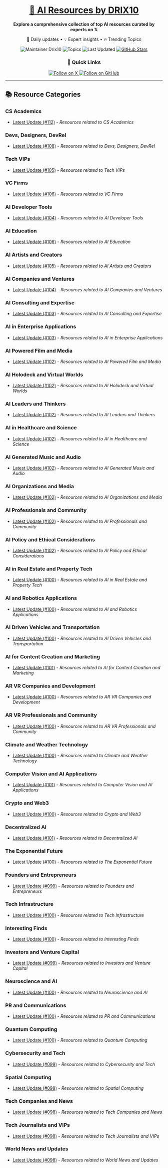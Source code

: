 
<div align="center">
  <h1><a href="https://x.com/DRIX_10_" target="_blank">🚀 AI Resources by DRIX10</a></h1>
  <p><strong>Explore a comprehensive collection of top AI resources curated by experts on 𝕏</strong></p>
  <p>🌟 Daily updates • 💡 Expert insights • 🔥 Trending Topics</p>

  <img src="https://img.shields.io/badge/Maintainer-Drix10-blue?style=for-the-badge" alt="Maintainer Drix10" />
  <img src="https://img.shields.io/badge/Topics-Everything%2C%20AI-red?style=for-the-badge" alt="Topics" />
  <img src="https://img.shields.io/github/last-commit/Drix10/ai-resources?style=for-the-badge&color=5D6D7E" alt="Last Updated" />
  <a href="https://github.com/Drix10/ai-resources"><img src="https://img.shields.io/github/stars/Drix10/ai-resources?style=for-the-badge&color=yellow" alt="GitHub Stars" /></a>

  <br>

  <h3>🌟 Quick Links</h3>
    <a href="https://x.com/DRIX_10_">
      <img src="https://img.shields.io/badge/Follow_on_𝕏-black?style=for-the-badge&logo=x&logoColor=white" alt="Follow on X" />
    </a>
    <a href="https://github.com/Drix10">
      <img src="https://img.shields.io/badge/Follow_on_GitHub-black?style=for-the-badge&logo=github&logoColor=white" alt="Follow on GitHub" />
    </a>
</div>

---

## 📚 Resource Categories

### CS Academics

*   [Latest Update (#112)](https://github.com/Drix10/ai-resources/blob/main/CS%20Academics/resources-112.md) - *Resources related to CS Academics*

### Devs, Designers, DevRel

*   [Latest Update (#108)](https://github.com/Drix10/ai-resources/blob/main/Devs%2C%20Designers%2C%20DevRel/resources-108.md) - *Resources related to Devs, Designers, DevRel*

### Tech VIPs

*   [Latest Update (#105)](https://github.com/Drix10/ai-resources/blob/main/Tech%20VIPs/resources-105.md) - *Resources related to Tech VIPs*

### VC Firms

*   [Latest Update (#106)](https://github.com/Drix10/ai-resources/blob/main/VC%20Firms/resources-106.md) - *Resources related to VC Firms*

### AI Developer Tools

*   [Latest Update (#104)](https://github.com/Drix10/ai-resources/blob/main/AI%20Developer%20Tools/resources-104.md) - *Resources related to AI Developer Tools*

### AI Education

*   [Latest Update (#106)](https://github.com/Drix10/ai-resources/blob/main/AI%20Education/resources-106.md) - *Resources related to AI Education*

### AI Artists and Creators

*   [Latest Update (#105)](https://github.com/Drix10/ai-resources/blob/main/AI%20Artists%20and%20Creators/resources-105.md) - *Resources related to AI Artists and Creators*

### AI Companies and Ventures

*   [Latest Update (#104)](https://github.com/Drix10/ai-resources/blob/main/AI%20Companies%20and%20Ventures/resources-104.md) - *Resources related to AI Companies and Ventures*

### AI Consulting and Expertise

*   [Latest Update (#103)](https://github.com/Drix10/ai-resources/blob/main/AI%20Consulting%20and%20Expertise/resources-103.md) - *Resources related to AI Consulting and Expertise*

### AI in Enterprise Applications

*   [Latest Update (#103)](https://github.com/Drix10/ai-resources/blob/main/AI%20in%20Enterprise%20Applications/resources-103.md) - *Resources related to AI in Enterprise Applications*

### AI Powered Film and Media

*   [Latest Update (#102)](https://github.com/Drix10/ai-resources/blob/main/AI%20Powered%20Film%20and%20Media/resources-102.md) - *Resources related to AI Powered Film and Media*

### AI Holodeck and Virtual Worlds

*   [Latest Update (#102)](https://github.com/Drix10/ai-resources/blob/main/AI%20Holodeck%20and%20Virtual%20Worlds/resources-102.md) - *Resources related to AI Holodeck and Virtual Worlds*

### AI Leaders and Thinkers

*   [Latest Update (#102)](https://github.com/Drix10/ai-resources/blob/main/AI%20Leaders%20and%20Thinkers/resources-102.md) - *Resources related to AI Leaders and Thinkers*

### AI in Healthcare and Science

*   [Latest Update (#102)](https://github.com/Drix10/ai-resources/blob/main/AI%20in%20Healthcare%20and%20Science/resources-102.md) - *Resources related to AI in Healthcare and Science*

### AI Generated Music and Audio

*   [Latest Update (#102)](https://github.com/Drix10/ai-resources/blob/main/AI%20Generated%20Music%20and%20Audio/resources-102.md) - *Resources related to AI Generated Music and Audio*

### AI Organizations and Media

*   [Latest Update (#102)](https://github.com/Drix10/ai-resources/blob/main/AI%20Organizations%20and%20Media/resources-102.md) - *Resources related to AI Organizations and Media*

### AI Professionals and Community

*   [Latest Update (#102)](https://github.com/Drix10/ai-resources/blob/main/AI%20Professionals%20and%20Community/resources-102.md) - *Resources related to AI Professionals and Community*

### AI Policy and Ethical Considerations

*   [Latest Update (#102)](https://github.com/Drix10/ai-resources/blob/main/AI%20Policy%20and%20Ethical%20Considerations/resources-102.md) - *Resources related to AI Policy and Ethical Considerations*

### AI in Real Estate and Property Tech

*   [Latest Update (#100)](https://github.com/Drix10/ai-resources/blob/main/AI%20in%20Real%20Estate%20and%20Property%20Tech/resources-100.md) - *Resources related to AI in Real Estate and Property Tech*

### AI and Robotics Applications

*   [Latest Update (#100)](https://github.com/Drix10/ai-resources/blob/main/AI%20and%20Robotics%20Applications/resources-100.md) - *Resources related to AI and Robotics Applications*

### AI Driven Vehicles and Transportation

*   [Latest Update (#100)](https://github.com/Drix10/ai-resources/blob/main/AI%20Driven%20Vehicles%20and%20Transportation/resources-100.md) - *Resources related to AI Driven Vehicles and Transportation*

### AI for Content Creation and Marketing

*   [Latest Update (#101)](https://github.com/Drix10/ai-resources/blob/main/AI%20for%20Content%20Creation%20and%20Marketing/resources-101.md) - *Resources related to AI for Content Creation and Marketing*

### AR VR Companies and Development

*   [Latest Update (#100)](https://github.com/Drix10/ai-resources/blob/main/AR%20VR%20Companies%20and%20Development/resources-100.md) - *Resources related to AR VR Companies and Development*

### AR VR Professionals and Community

*   [Latest Update (#100)](https://github.com/Drix10/ai-resources/blob/main/AR%20VR%20Professionals%20and%20Community/resources-100.md) - *Resources related to AR VR Professionals and Community*

### Climate and Weather Technology

*   [Latest Update (#100)](https://github.com/Drix10/ai-resources/blob/main/Climate%20and%20Weather%20Technology/resources-100.md) - *Resources related to Climate and Weather Technology*

### Computer Vision and AI Applications

*   [Latest Update (#101)](https://github.com/Drix10/ai-resources/blob/main/Computer%20Vision%20and%20AI%20Applications/resources-101.md) - *Resources related to Computer Vision and AI Applications*

### Crypto and Web3

*   [Latest Update (#100)](https://github.com/Drix10/ai-resources/blob/main/Crypto%20and%20Web3/resources-100.md) - *Resources related to Crypto and Web3*

### Decentralized AI

*   [Latest Update (#101)](https://github.com/Drix10/ai-resources/blob/main/Decentralized%20AI/resources-101.md) - *Resources related to Decentralized AI*

### The Exponential Future

*   [Latest Update (#100)](https://github.com/Drix10/ai-resources/blob/main/The%20Exponential%20Future/resources-100.md) - *Resources related to The Exponential Future*

### Founders and Entrepreneurs

*   [Latest Update (#099)](https://github.com/Drix10/ai-resources/blob/main/Founders%20and%20Entrepreneurs/resources-099.md) - *Resources related to Founders and Entrepreneurs*

### Tech Infrastructure

*   [Latest Update (#100)](https://github.com/Drix10/ai-resources/blob/main/Tech%20Infrastructure/resources-100.md) - *Resources related to Tech Infrastructure*

### Interesting Finds

*   [Latest Update (#100)](https://github.com/Drix10/ai-resources/blob/main/Interesting%20Finds/resources-100.md) - *Resources related to Interesting Finds*

### Investors and Venture Capital

*   [Latest Update (#099)](https://github.com/Drix10/ai-resources/blob/main/Investors%20and%20Venture%20Capital/resources-099.md) - *Resources related to Investors and Venture Capital*

### Neuroscience and AI

*   [Latest Update (#100)](https://github.com/Drix10/ai-resources/blob/main/Neuroscience%20and%20AI/resources-100.md) - *Resources related to Neuroscience and AI*

### PR and Communications

*   [Latest Update (#100)](https://github.com/Drix10/ai-resources/blob/main/PR%20and%20Communications/resources-100.md) - *Resources related to PR and Communications*

### Quantum Computing

*   [Latest Update (#100)](https://github.com/Drix10/ai-resources/blob/main/Quantum%20Computing/resources-100.md) - *Resources related to Quantum Computing*

### Cybersecurity and Tech

*   [Latest Update (#099)](https://github.com/Drix10/ai-resources/blob/main/Cybersecurity%20and%20Tech/resources-099.md) - *Resources related to Cybersecurity and Tech*

### Spatial Computing

*   [Latest Update (#098)](https://github.com/Drix10/ai-resources/blob/main/Spatial%20Computing/resources-098.md) - *Resources related to Spatial Computing*

### Tech Companies and News

*   [Latest Update (#098)](https://github.com/Drix10/ai-resources/blob/main/Tech%20Companies%20and%20News/resources-098.md) - *Resources related to Tech Companies and News*

### Tech Journalists and VIPs

*   [Latest Update (#098)](https://github.com/Drix10/ai-resources/blob/main/Tech%20Journalists%20and%20VIPs/resources-098.md) - *Resources related to Tech Journalists and VIPs*

### World News and Updates

*   [Latest Update (#098)](https://github.com/Drix10/ai-resources/blob/main/World%20News%20and%20Updates/resources-098.md) - *Resources related to World News and Updates*

